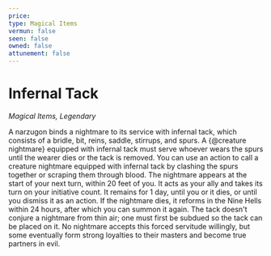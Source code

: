 ```yaml
---
price: 
type: Magical Items
vermun: false
seen: false
owned: false
attunement: false
---
```

# Infernal Tack

*Magical Items, Legendary*

A narzugon binds a nightmare to its service with infernal tack, which consists of a bridle, bit, reins, saddle, stirrups, and spurs. A {@creature nightmare} equipped with infernal tack must serve whoever wears the spurs until the wearer dies or the tack is removed. You can use an action to call a creature nightmare equipped with infernal tack by clashing the spurs together or scraping them through blood. The nightmare appears at the start of your next turn, within 20 feet of you. It acts as your ally and takes its turn on your initiative count. It remains for 1 day, until you or it dies, or until you dismiss it as an action. If the nightmare dies, it reforms in the Nine Hells within 24 hours, after which you can summon it again. The tack doesn't conjure a nightmare from thin air; one must first be subdued so the tack can be placed on it. No nightmare accepts this forced servitude willingly, but some eventually form strong loyalties to their masters and become true partners in evil.